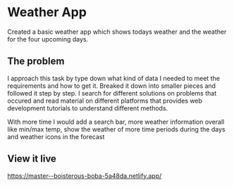 # Weather App

Created a basic weather app which shows todays weather and the weather for the four upcoming days.

## The problem

I approach this task by type down what kind of data I needed to meet the requirements and how to get it. Breaked it down into smaller pieces and followed it step by step.
I search for different solutions on problems that occured and read material on different platforms that provides web development tutorials to understand different methods.

With more time I would add a search bar, more weather information overall like min/max temp, show the weather of more time periods during the days and weather icons in the forecast

## View it live

https://master--boisterous-boba-5a48da.netlify.app/
